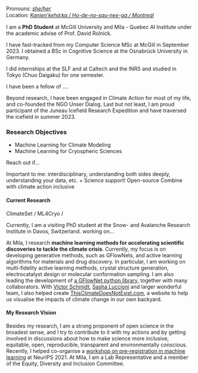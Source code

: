 Pronouns: [_she/her_](https://pronouns.org/she-her)\
Location: [_Kanienʼkehá꞉ka / Ho-de-no-sau-nee-ga / Montreal_](https://native-land.ca/resources/territory-acknowledgement/)

I am a **PhD Student** at McGill University and Mila - Quebec AI Institute under the academic advise of Prof. David Rolnick.

I have fast-tracked from my Computer Science MSc at McGill in September 2023. I obtained a BSc in Cognitive Science at the Osnabrück University in Germany.

I did internships at the SLF and at Caltech and the INRS and studied in Tokyo (Chuo Daigaku) for one semester.

I have been a fellow of ....

Beyond research, I have been engaged in Climate Action for most of my life, and co-founded the NGO Unser Dialog. Last but not least, I am proud participant of the Juneau Icefield Research Expedition and have traversed the icefield in summer 2023.

### Research Objectives

- Machine Learning for Climate Modeling
- Machine Learning for Cryospheric Sciences

Reach out if...

Important to me: interdisciplinary, understanding both sides deeply, understanding your data, etc. + Science support!
Open-source
Combine with climate action
inclusive


#### Current Research
ClimateSet / ML4Cryo / 

Currently, I am a visiting PhD student at the Snow- and Avalanche Research Institute in Davos, Switzerland.
working on...

At Mila, I research **machine learning methods for accelerating scientific discoveries to tackle the climate crisis**. Currently, my focus is on developing generative methods, such as GFlowNets, and active learning algorithms for materials and drug discovery. In particular, I am working on multi-fidelity active learning methods, crystal structure generation, electrocatalyst design or molecular conformation sampling. I am also leading the development of [a GFlowNet python library](https://github.com/alexhernandezgarcia/gflownet), together with many collaborators. With [Victor Schmidt](https://vict0rs.ch/), [Sasha Luccioni](https://www.sashaluccioni.com/) and larger wonderful team, I also helped create [ThisClimateDoesNotExist.com](https://thisclimatedoesnotexist.com/), a website to help us visualise the impacts of climate change in our own backyard.


#### My Research Vision
Besides my research, I am a strong proponent of open science in the broadest sense, and I try to contribute to it with my actions and by getting involved in discussions about how to make science more inclusive, equitable, open, reproducible, transparent and environmentally conscious. Recently, I helped co-organise a [workshop on pre-registration in machine learning](https://preregister.science/) at NeurIPS 2021. At Mila, I am a Lab Representative and a member of the Equity, Diversity and Inclusion Committee.
